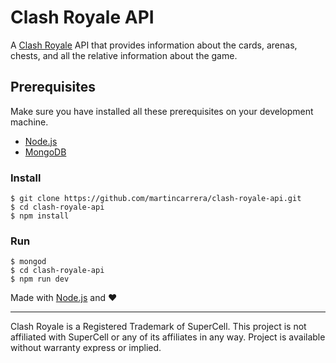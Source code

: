 # Clash Royale API
A [Clash Royale](https://clashroyale.com/) API that provides information about the cards, arenas, chests, and all the relative information about the game.

## Prerequisites
Make sure you have installed all these prerequisites on your development machine.
* [Node.js](http://www.nodejs.org/download/)
* [MongoDB](https://www.mongodb.org/)

### Install
```
$ git clone https://github.com/martincarrera/clash-royale-api.git
$ cd clash-royale-api
$ npm install
```

### Run
```
$ mongod
$ cd clash-royale-api
$ npm run dev
```

Made with [Node.js](https://nodejs.org/) and :heart:

----------
Clash Royale is a Registered Trademark of SuperCell. This project is not affiliated with SuperCell or any of its affiliates in any way. Project is available without warranty express or implied.
